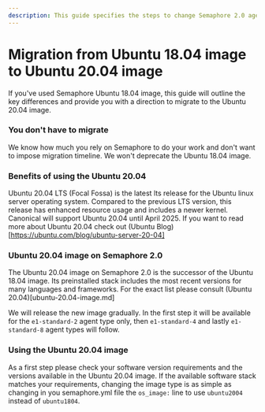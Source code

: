 ```yaml
---
description: This guide specifies the steps to change Semaphore 2.0 agent OS from Ubuntu 18.04 to Ubuntu 20.04
---
```


# Migration from Ubuntu 18.04 image to Ubuntu 20.04 image 

If you've used Semaphore Ubuntu 18.04 image, this guide will outline the
key differences and provide you with a direction to migrate to the Ubuntu 20.04 image.

### You don't have to migrate

We know how much you rely on Semaphore to do your work and don't want to impose
migration timeline. We won't deprecate the Ubuntu 18.04 image.

### Benefits of using the Ubuntu 20.04

Ubuntu 20.04 LTS (Focal Fossa) is the latest lts release for the Ubuntu linux
server operating system. 
Compared to the previous LTS version, this release has enhanced resource usage and includes a newer kernel.
Canonical will support Ubuntu 20.04 until April 2025. 
If you want to read more about Ubuntu 20.04 check out (Ubuntu Blog)[https://ubuntu.com/blog/ubuntu-server-20-04]

### Ubuntu 20.04 image on Semaphore 2.0

The Ubuntu 20.04 image on Semaphore 2.0 is the successor of the Ubuntu 18.04 image.
Its preinstalled stack includes the most recent versions for many languages and frameworks.
 For the exact list please consult (Ubuntu 20.04)[ubuntu-20.04-image.md]

We will release the new image gradually. In the first step it will be available for the 
`e1-standard-2` agent type only, then `e1-standard-4` and lastly `e1-standard-8` 
agent types will follow.

### Using the Ubuntu 20.04 image

As a first step please check your software version requirements and the versions available
in the Ubuntu 20.04 image.
If the available software stack matches your requirements, changing the image type is as simple
as changing in you semaphore.yml file the `os_image:` line to use `ubuntu2004` instead of `ubuntu1804`.




